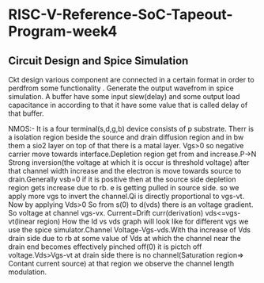 # RISC-V-Reference-SoC-Tapeout-Program-week4
## Circuit Design and Spice Simulation
Ckt design various component are connected in a certain format in order to perdfrom some functionality .  Generate the output wavefrom in spice simulation. A buffer have some input slew(delay) and some output load capacitance in according to that it have some value that is called delay of that buffer.

NMOS:- It is a four terminal(s,d,g,b) device consists of p substrate. Therr is a isolation region beside the source and drain diffusion region and in bw them a sio2 layer on top of that there is a matal layer. Vgs>0 so negative carrier move towards interface.Depletion region get from and increase.P->N Strong inversion(the voltage at which it is occur is threshold voltage) after that 
channel width increase and the electron is move towards source to drain.Generally vsb=0 if it is positive then at the source side depletion region gets increase due to rb. e is getting pulled in source side. so we apply more vgs to invert the channel.Qi is directly proportional to vgs-vt. Now by applying Vds>0 So from s(0) to d(vds) there is an voltage gradient. So voltage at channel vgs-vx.
Current=Drift curr(derivation) vds<=vgs-vt(linear region) How the Id vs vds graph will look like for different vgs we use the spice simulator.Channel Voltage-Vgs-vds.With tha increase of Vds drain side due to rb at some value of Vds at which the channel near the drain end becomes effectively pinched off(0) it is pictch off voltage.Vds>Vgs-vt at drain side there is no channel(Saturation region=> Contant current source) at that region we observe the channel length modulation. 
